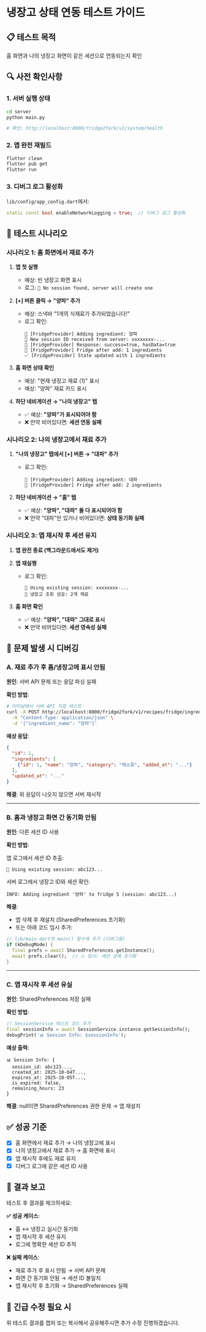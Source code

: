 # 냉장고 상태 연동 테스트 가이드

## 📋 테스트 목적

홈 화면과 나의 냉장고 화면이 같은 세션으로 연동되는지 확인

## 🔍 사전 확인사항

### 1. 서버 실행 상태
```bash
cd server
python main.py

# 확인: http://localhost:8000/fridge2fork/v1/system/health
```

### 2. 앱 완전 재빌드
```bash
flutter clean
flutter pub get
flutter run
```

### 3. 디버그 로그 활성화

`lib/config/app_config.dart`에서:
```dart
static const bool enableNetworkLogging = true;  // 디버그 로그 활성화
```

## 🧪 테스트 시나리오

### 시나리오 1: 홈 화면에서 재료 추가

1. **앱 첫 실행**
   - 예상: 빈 냉장고 화면 표시
   - 로그: `🔐 No session found, server will create one`

2. **[+] 버튼 클릭 → "양파" 추가**
   - 예상: 스낵바 "1개의 식재료가 추가되었습니다!"
   - 로그 확인:
     ```
     🥬 [FridgeProvider] Adding ingredient: 양파
     🔐 New session ID received from server: xxxxxxxx-...
     🥬 [FridgeProvider] Response: success=true, hasData=true
     🥬 [FridgeProvider] Fridge after add: 1 ingredients
     ✅ [FridgeProvider] State updated with 1 ingredients
     ```

3. **홈 화면 상태 확인**
   - 예상: "현재 냉장고 재료 (1)" 표시
   - 예상: "양파" 재료 카드 표시

4. **하단 네비게이션 → "나의 냉장고" 탭**
   - ✅ 예상: **"양파"가 표시되어야 함**
   - ❌ 만약 비어있다면: **세션 연동 실패**

### 시나리오 2: 나의 냉장고에서 재료 추가

1. **"나의 냉장고" 탭에서 [+] 버튼 → "대파" 추가**
   - 로그 확인:
     ```
     🥬 [FridgeProvider] Adding ingredient: 대파
     🥬 [FridgeProvider] Fridge after add: 2 ingredients
     ```

2. **하단 네비게이션 → "홈" 탭**
   - ✅ 예상: **"양파", "대파" 둘 다 표시되어야 함**
   - ❌ 만약 "대파"만 있거나 비어있다면: **상태 동기화 실패**

### 시나리오 3: 앱 재시작 후 세션 유지

1. **앱 완전 종료 (백그라운드에서도 제거)**

2. **앱 재실행**
   - 로그 확인:
     ```
     🔐 Using existing session: xxxxxxxx-...
     🥬 냉장고 조회 성공: 2개 재료
     ```

3. **홈 화면 확인**
   - ✅ 예상: **"양파", "대파" 그대로 표시**
   - ❌ 만약 비어있다면: **세션 영속성 실패**

## 🐛 문제 발생 시 디버깅

### A. 재료 추가 후 홈/냉장고에 표시 안됨

**원인**: 서버 API 문제 또는 응답 파싱 실패

**확인 방법**:
```bash
# 터미널에서 서버 API 직접 테스트
curl -X POST http://localhost:8000/fridge2fork/v1/recipes/fridge/ingredients \
  -H "Content-Type: application/json" \
  -d '{"ingredient_name": "양파"}'
```

**예상 응답**:
```json
{
  "id": 1,
  "ingredients": [
    {"id": 1, "name": "양파", "category": "채소류", "added_at": "..."}
  ],
  "updated_at": "..."
}
```

**해결**: 위 응답이 나오지 않으면 서버 재시작

---

### B. 홈과 냉장고 화면 간 동기화 안됨

**원인**: 다른 세션 ID 사용

**확인 방법**:

앱 로그에서 세션 ID 추출:
```
🔐 Using existing session: abc123...
```

서버 로그에서 냉장고 ID와 세션 확인:
```
INFO: Adding ingredient '양파' to fridge 5 (session: abc123...)
```

**해결**:
- 앱 삭제 후 재설치 (SharedPreferences 초기화)
- 또는 아래 코드 임시 추가:

```dart
// lib/main.dart의 main() 함수에 추가 (디버그용)
if (kDebugMode) {
  final prefs = await SharedPreferences.getInstance();
  await prefs.clear();  // ⚠️ 임시: 세션 강제 초기화
}
```

---

### C. 앱 재시작 후 세션 유실

**원인**: SharedPreferences 저장 실패

**확인 방법**:

```dart
// SessionService 테스트 코드 추가
final sessionInfo = await SessionService.instance.getSessionInfo();
debugPrint('📊 Session Info: $sessionInfo');
```

**예상 출력**:
```
📊 Session Info: {
  session_id: abc123...,
  created_at: 2025-10-04T...,
  expires_at: 2025-10-05T...,
  is_expired: false,
  remaining_hours: 23
}
```

**해결**: null이면 SharedPreferences 권한 문제 → 앱 재설치

## ✅ 성공 기준

- [x] 홈 화면에서 재료 추가 → 나의 냉장고에 표시
- [x] 나의 냉장고에서 재료 추가 → 홈 화면에 표시
- [x] 앱 재시작 후에도 재료 유지
- [x] 디버그 로그에 같은 세션 ID 사용

## 📝 결과 보고

테스트 후 결과를 체크하세요:

**✅ 성공 케이스**:
- 홈 ↔ 냉장고 실시간 동기화
- 앱 재시작 후 세션 유지
- 로그에 명확한 세션 ID 추적

**❌ 실패 케이스**:
- 재료 추가 후 표시 안됨 → 서버 API 문제
- 화면 간 동기화 안됨 → 세션 ID 불일치
- 앱 재시작 후 초기화 → SharedPreferences 실패

## 🔧 긴급 수정 필요 시

위 테스트 결과를 캡처 또는 복사해서 공유해주시면 추가 수정 진행하겠습니다.
